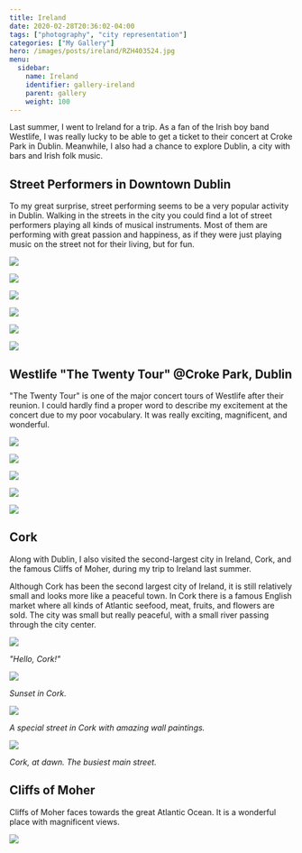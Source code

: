 ```yaml
---
title: Ireland
date: 2020-02-28T20:36:02-04:00
tags: ["photography", "city representation"]
categories: ["My Gallery"]
hero: /images/posts/ireland/RZH403524.jpg
menu:
  sidebar:
    name: Ireland
    identifier: gallery-ireland
    parent: gallery
    weight: 100
---
```


Last summer, I went to Ireland for a trip. As a fan of the Irish boy band Westlife, I was really lucky to be able to get a ticket to their concert at Croke Park in Dublin. Meanwhile, I also had a chance to explore Dublin, a city with bars and Irish folk music.

<!-- more -->

## Street Performers in Downtown Dublin

To my great surprise, street performing seems to be a very popular activity in Dublin. Walking in the streets in the city you could find a lot of street performers playing all kinds of musical instruments. Most of them are performing with great passion and happiness, as if they were just playing music on the street not for their living, but for fun.

![](190823_RZH3285.jpg)

![](190823_RZH3301.jpg)

![](190823_RZH3309.jpg)

![](190823_RZH3457.jpg)

![](190823_RZH3460.jpg)

![](190823_RZH3530.jpg)

## Westlife "The Twenty Tour" @Croke Park, Dublin

"The Twenty Tour" is one of the major concert tours of Westlife after their reunion. I could hardly find a proper word to describe my excitement at the concert due to my poor vocabulary. It was really exciting, magnificent, and wonderful.

![](RZH4148.jpg)

![](RZH403524.jpg)

![](RZH410822.jpg)

![](RZH415721.jpg)

![](RZH418626.jpg)

## Cork

Along with Dublin, I also visited the second-largest city in Ireland, Cork, and the famous Cliffs of Moher, during my trip to Ireland last summer.

Although Cork has been the second largest city of Ireland, it is still relatively small and looks more like a peaceful town. In Cork there is a famous English market where all kinds of Atlantic seefood, meat, fruits, and flowers are sold. The city was small but really peaceful, with a small river passing through the city center.

![](RZH37644.jpg)

*"Hello, Cork!"*

![](190823_RZH3774.jpg)

*Sunset in Cork.*

![](190823_RZH3780.jpg)

*A special street in Cork with amazing wall paintings.*

![](190823_RZH3804.jpg)

*Cork, at dawn. The busiest main street.*

## Cliffs of Moher

Cliffs of Moher faces towards the great Atlantic Ocean. It is a wonderful place with magnificent views.

![](RZH38723.jpg)
